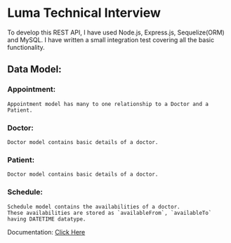 # Luma Technical Interview

To develop this REST API, I have used Node.js, Express.js, Sequelize(ORM) and MySQL.
I have written a small integration test covering all the basic functionality.

## Data Model:
### Appointment:
    Appointment model has many to one relationship to a Doctor and a Patient.
### Doctor:
    Doctor model contains basic details of a doctor.
### Patient:
    Doctor model contains basic details of a doctor.
### Schedule:
    Schedule model contains the availabilities of a doctor.   
    These availabilities are stored as `availableFrom`, `availableTo` having DATETIME datatype.

Documentation: [Click Here](https://documenter.getpostman.com/view/6757338/S11LsHR9)